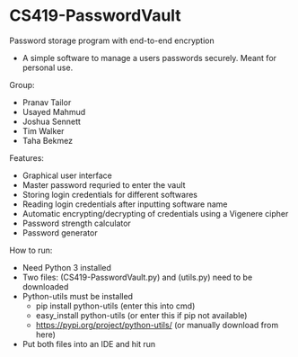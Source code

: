 # CS419-PasswordVault
Password storage program with end-to-end encryption
  - A simple software to manage a users passwords securely. Meant for personal use.

Group:
  - Pranav Tailor
  - Usayed Mahmud
  - Joshua Sennett
  - Tim Walker
  - Taha Bekmez

Features:
  - Graphical user interface
  - Master password requried to enter the vault
  - Storing login credentials for different softwares
  - Reading login credentials after inputting software name
  - Automatic encrypting/decrypting of credentials using a Vigenere cipher
  - Password strength calculator
  - Password generator

How to run:
  - Need Python 3 installed
  - Two files: (CS419-PasswordVault.py) and (utils.py) need to be downloaded 
  - Python-utils must be installed
      - pip install python-utils  (enter this into cmd)
      - easy_install python-utils  (or enter this if pip not available)
      - https://pypi.org/project/python-utils/  (or manually download from here)
  - Put both files into an IDE and hit run

